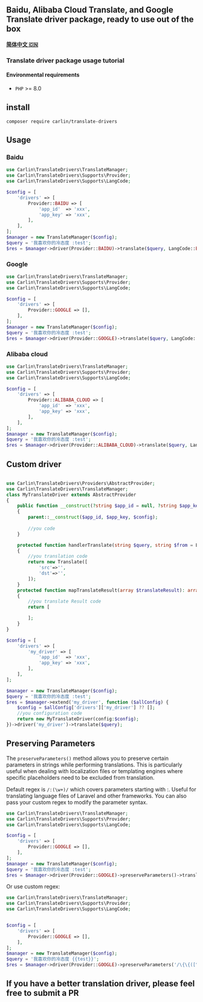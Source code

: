 ## Baidu, Alibaba Cloud Translate, and Google Translate driver package, ready to use out of the box

[**简体中文 🇨🇳**](README_cn.md)

### Translate driver package usage tutorial
#### Environmental requirements
- `PHP` >= 8.0

## install
```
composer require carlin/translate-drivers
```

## Usage
### Baidu

```php
use Carlin\TranslateDrivers\TranslateManager;
use Carlin\TranslateDrivers\Supports\Provider;
use Carlin\TranslateDrivers\Supports\LangCode;

$config = [
    'drivers' => [
        Provider::BAIDU => [
            'app_id'  => 'xxx',
            'app_key' => 'xxx',
        ],
    ],
];
$manager = new TranslateManager($config);
$query = '我喜欢你的冷态度 :test';
$res = $manager->driver(Provider::BAIDU)->translate($query, LangCode::EN);
```


### Google

```php
use Carlin\TranslateDrivers\TranslateManager;
use Carlin\TranslateDrivers\Supports\Provider;
use Carlin\TranslateDrivers\Supports\LangCode;

$config = [
    'drivers' => [
        Provider::GOOGLE => [],
    ],
];
$manager = new TranslateManager($config);
$query = '我喜欢你的冷态度 :test';
$res = $manager->driver(Provider::GOOGLE)->translate($query, LangCode::EN);
```

### Alibaba cloud

```php
use Carlin\TranslateDrivers\TranslateManager;
use Carlin\TranslateDrivers\Supports\Provider;
use Carlin\TranslateDrivers\Supports\LangCode;

$config = [
    'drivers' => [
        Provider::ALIBABA_CLOUD => [
            'app_id'  => 'xxx',
            'app_key' => 'xxx',
        ],
    ],
];
$manager = new TranslateManager($config);
$query = '我喜欢你的冷态度 :test';
$res = $manager->driver(Provider::ALIBABA_CLOUD)->translate($query, LangCode::EN);
```

## Custom driver
```php

use Carlin\TranslateDrivers\Providers\AbstractProvider;
use Carlin\TranslateDrivers\TranslateManager;
class MyTranslateDriver extends AbstractProvider
{
    public function __construct(?string $app_id = null, ?string $app_key = null, array $config = [])
    {
        parent::__construct($app_id, $app_key, $config);
        
        //you code
    }

    protected function handlerTranslate(string $query, string $from = LangCode::Auto, string $to = LangCode::EN): Translate
    {
        //you translation code
        return new Translate([
            'src'=>'',
            'dst'=>'',
        ]);
    }
    protected function mapTranslateResult(array $translateResult): array
    {
        //you translate Result code
        return [

        ];
    }
}

$config = [
    'drivers' => [
        'my_driver' => [
            'app_id'  => 'xxx',
            'app_key' => 'xxx',
        ],
    ],
];

$manager = new TranslateManager($config);
$query = '我喜欢你的冷态度 :test';
$res = $manager->extend('my_driver', function ($allConfig) {
    $config = $allConfig['drivers']['my_driver'] ?? [];
    //you configuration code
    return new MyTranslateDriver(config:$config);
})->driver('my_driver')->translate($query);
```

## Preserving Parameters

The ```preserveParameters()``` method allows you to preserve certain parameters in strings while performing translations. This is particularly useful when dealing with localization files or templating engines where specific placeholders need to be excluded from translation.

Default regex is ```/:(\w+)/``` which covers parameters starting with :. Useful for translating language files of Laravel and other frameworks. You can also pass your custom regex to modify the parameter syntax.
```php
use Carlin\TranslateDrivers\TranslateManager;
use Carlin\TranslateDrivers\Supports\Provider;
use Carlin\TranslateDrivers\Supports\LangCode;

$config = [
    'drivers' => [
        Provider::GOOGLE => [],
    ],
];
$manager = new TranslateManager($config);
$query = '我喜欢你的冷态度 :test';
$res = $manager->driver(Provider::GOOGLE)->preserveParameters()->translate($query, LangCode::EN); //I like your cold attitude :test
```

Or use custom regex:

```php
use Carlin\TranslateDrivers\TranslateManager;
use Carlin\TranslateDrivers\Supports\Provider;
use Carlin\TranslateDrivers\Supports\LangCode;


$config = [
    'drivers' => [
        Provider::GOOGLE => [],
    ],
];
$manager = new TranslateManager($config);
$query = '我喜欢你的冷态度 {{test}}';
$res = $manager->driver(Provider::GOOGLE)->preserveParameters('/\{\{([^}]+)\}\}/')->translate($query, LangCode::EN); //I like your cold attitude :test
```

## If you have a better translation driver, please feel free to submit a PR
